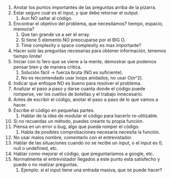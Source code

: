 1. Anotar los puntos importantes de las preguntas arriba de la pizarra.
2. Estar seguro cual es el input, y que debe retornar el output.
	1. Aun NO saltar al código.
3. Encontrar el objetivo del problema, que necesitamos? tiempo, espacio, memoria?
	1. Que tan grande va a ser el array.
	2. Si tiene 5 elemento NO preocuparse por el BIG O.
	3. Time complexity o space complexity es mas importante?
4. Hacer solo las preguntas necesarias para obtener información, tenemos tiempo limite!
5. Iniciar con lo 1ero que se viene a la mente, demostrar que podemos pensar bien y de manera critica.
	1. Solución fácil -> fuerza bruta (NO es suficiente).
	2. No es recomendado usar loops anidados, no usar O(n^2).
6. Indicar que enfoque NO es bueno para resolver el problema.
7. Analizar el paso a paso y darse cuanta donde el código puede romperse, ver los cuellos de botellas y el trabajo innecesario.
8. Antes de escribir el código, anotar el paso a paso de lo que vamos a hacer.
9. Escribe el código en pequeñas partes.
	1. Hablar de la idea de modular el código para hacerlo re-utilizable.
10. Si no recuerdas un método, puedes crearte tu propia función.
11. Piensa en un error o bug, algo que pueda romper el código.
	1. Habla de posibles comprobaciones necesaria necesita la función.
12. No usar malos nombre, comentarlo con el entrevistador.
13. Hablar de las situaciones cuando no se recibe un input, o el input es 0, null o undefined, etc.
14. Hablar como mejorar el código, que preguntaríamos a google, etc.
15. Normalmente el entrevistador llegados a este punto esta satisfecho y puede o no realizar preguntas.
	1. Ejemplo: si el input tiene una entrada masiva, que se puede hacer?